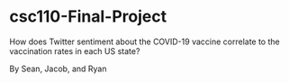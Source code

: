 # csc110-Final-Project
How does Twitter sentiment about the COVID-19 vaccine correlate to the vaccination rates in each US state?

By Sean, Jacob, and Ryan
